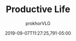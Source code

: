 ---
# Collection page (Exhibition)
title: "Productive Life"
excerpt: "Instead of medical development focused on keeping people alive for as long as possible with little regard for whether that life is still worth living, little worth was ever placed on the length of a life. Instead, medical researchers and doctors remained focused on developing ways of improving the quality of the life people already had, since a post-scarcity society limited by its population demands it."
layout: blank_page
author: "prokhorVLG"

# isSearchable: Will this page show up in searches?
isSearchable: true
# isCollectionExhibit: Is this page a collection exhibition?
isCollectionExhibit: true
# date: Used in search and shows up in collection list
date: 2019-09-07T11:27:25,791-05:00
# searchText: Adds invisible text to search
searchText: "home"
# searchExcerpt: Shows up as description in collection list
searchExcerpt: "<p>Instead of medical development focused on keeping people alive for as long as possible with little regard for whether that life is still worth living, little worth was ever placed on the length of a life. Instead, medical researchers and doctors remained focused on developing ways of improving...</p>"
tags: ["technology", "medical-science"]
# eyebrow: Shows up above image in collection list
eyebrow: "Eyebrow"
backgroundImage: "/assets/images/collection/backgrounds/productive-life.png"

raw: productive-life
permalink: /collection/productive-life/

page_highlight: "#4fc180"
image: "/assets/images/codex/technology/productive-life.png"

page_features: [
                {
                  type: 'codexHead', init: {
                    id: 'codexHead',

                    toc: [ 
                      { title: '-', url: '-' },
                    ],
                    no_toc: true,

                    title: "Productive Life",
                    flavor: "",
                    flavor_url: '',

                    description: "<p class='text-left'>As much as medical science deals with technology, it is also married with facets of philosophy. Much like with any civilization, the direction medical science took in Morning Artifice was largely dictated by the values of its society.</p>

                    <p class='text-left'>Instead of medical development focused on keeping people alive for as long as possible with little regard for whether that life is still worth living, little worth was ever placed on the length of a life. Instead, medical researchers and doctors remained focused on developing ways of improving the quality of the life people already had, since a post-scarcity society limited by its population demands it.</p>

                    <p class='text-left'>The result is that most people appeared and felt 50 when they dropped dead deep into their 90s. Whether that is a preferable direction to take or not is something you'll have to decide for yourself.</p>",

                    image: "/assets/images/codex/technology/productive-life.png",
                    imageBlurb: "being old really sucks",
                    lower_clear: 'codexLowerClear', 
                  }
                },
                {
                  type: 'paddingBar', init: {
                    size: '60px',
                  }
                },
              ]
---